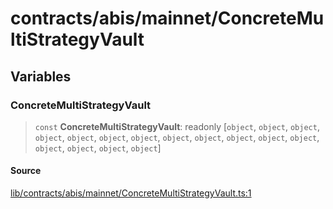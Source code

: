# contracts/abis/mainnet/ConcreteMultiStrategyVault

## Variables

### ConcreteMultiStrategyVault

> `const` **ConcreteMultiStrategyVault**: readonly [`object`, `object`, `object`, `object`, `object`, `object`, `object`, `object`, `object`, `object`, `object`, `object`, `object`, `object`, `object`, `object`]

#### Source

[lib/contracts/abis/mainnet/ConcreteMultiStrategyVault.ts:1](https://github.com/PufferFinance/puffer-sdk/blob/ffbb31200179ce3d38953a8f9042fee9aa2a784a/lib/contracts/abis/mainnet/ConcreteMultiStrategyVault.ts#L1)
